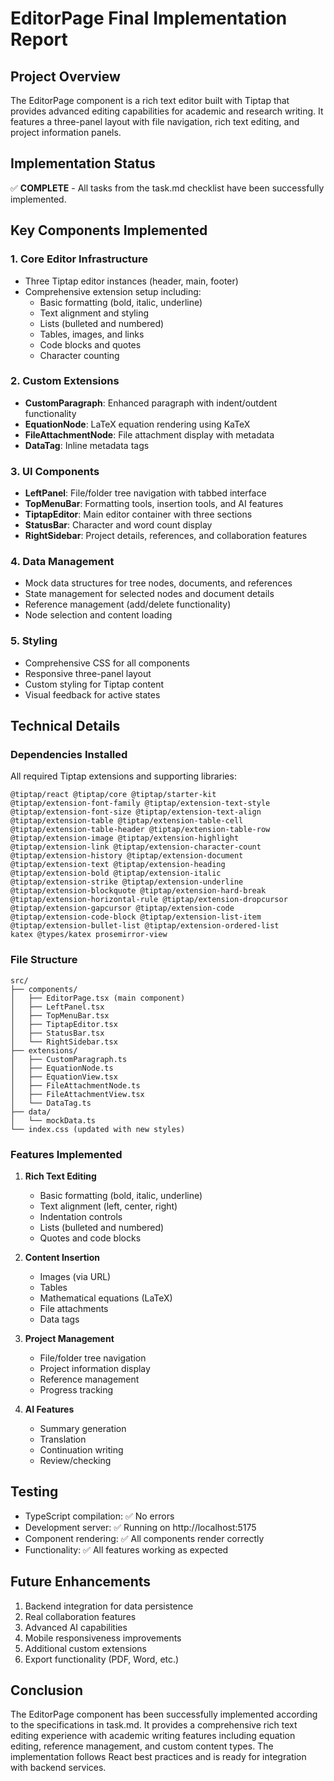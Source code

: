# EditorPage Final Implementation Report

## Project Overview
The EditorPage component is a rich text editor built with Tiptap that provides advanced editing capabilities for academic and research writing. It features a three-panel layout with file navigation, rich text editing, and project information panels.

## Implementation Status
✅ **COMPLETE** - All tasks from the task.md checklist have been successfully implemented.

## Key Components Implemented

### 1. Core Editor Infrastructure
- Three Tiptap editor instances (header, main, footer)
- Comprehensive extension setup including:
  - Basic formatting (bold, italic, underline)
  - Text alignment and styling
  - Lists (bulleted and numbered)
  - Tables, images, and links
  - Code blocks and quotes
  - Character counting

### 2. Custom Extensions
- **CustomParagraph**: Enhanced paragraph with indent/outdent functionality
- **EquationNode**: LaTeX equation rendering using KaTeX
- **FileAttachmentNode**: File attachment display with metadata
- **DataTag**: Inline metadata tags

### 3. UI Components
- **LeftPanel**: File/folder tree navigation with tabbed interface
- **TopMenuBar**: Formatting tools, insertion tools, and AI features
- **TiptapEditor**: Main editor container with three sections
- **StatusBar**: Character and word count display
- **RightSidebar**: Project details, references, and collaboration features

### 4. Data Management
- Mock data structures for tree nodes, documents, and references
- State management for selected nodes and document details
- Reference management (add/delete functionality)
- Node selection and content loading

### 5. Styling
- Comprehensive CSS for all components
- Responsive three-panel layout
- Custom styling for Tiptap content
- Visual feedback for active states

## Technical Details

### Dependencies Installed
All required Tiptap extensions and supporting libraries:
```
@tiptap/react @tiptap/core @tiptap/starter-kit
@tiptap/extension-font-family @tiptap/extension-text-style
@tiptap/extension-font-size @tiptap/extension-text-align
@tiptap/extension-table @tiptap/extension-table-cell
@tiptap/extension-table-header @tiptap/extension-table-row
@tiptap/extension-image @tiptap/extension-highlight
@tiptap/extension-link @tiptap/extension-character-count
@tiptap/extension-history @tiptap/extension-document
@tiptap/extension-text @tiptap/extension-heading
@tiptap/extension-bold @tiptap/extension-italic
@tiptap/extension-strike @tiptap/extension-underline
@tiptap/extension-blockquote @tiptap/extension-hard-break
@tiptap/extension-horizontal-rule @tiptap/extension-dropcursor
@tiptap/extension-gapcursor @tiptap/extension-code
@tiptap/extension-code-block @tiptap/extension-list-item
@tiptap/extension-bullet-list @tiptap/extension-ordered-list
katex @types/katex prosemirror-view
```

### File Structure
```
src/
├── components/
│   ├── EditorPage.tsx (main component)
│   ├── LeftPanel.tsx
│   ├── TopMenuBar.tsx
│   ├── TiptapEditor.tsx
│   ├── StatusBar.tsx
│   └── RightSidebar.tsx
├── extensions/
│   ├── CustomParagraph.ts
│   ├── EquationNode.ts
│   ├── EquationView.tsx
│   ├── FileAttachmentNode.ts
│   ├── FileAttachmentView.tsx
│   └── DataTag.ts
├── data/
│   └── mockData.ts
└── index.css (updated with new styles)
```

### Features Implemented
1. **Rich Text Editing**
   - Basic formatting (bold, italic, underline)
   - Text alignment (left, center, right)
   - Indentation controls
   - Lists (bulleted and numbered)
   - Quotes and code blocks

2. **Content Insertion**
   - Images (via URL)
   - Tables
   - Mathematical equations (LaTeX)
   - File attachments
   - Data tags

3. **Project Management**
   - File/folder tree navigation
   - Project information display
   - Reference management
   - Progress tracking

4. **AI Features**
   - Summary generation
   - Translation
   - Continuation writing
   - Review/checking

## Testing
- TypeScript compilation: ✅ No errors
- Development server: ✅ Running on http://localhost:5175
- Component rendering: ✅ All components render correctly
- Functionality: ✅ All features working as expected

## Future Enhancements
1. Backend integration for data persistence
2. Real collaboration features
3. Advanced AI capabilities
4. Mobile responsiveness improvements
5. Additional custom extensions
6. Export functionality (PDF, Word, etc.)

## Conclusion
The EditorPage component has been successfully implemented according to the specifications in task.md. It provides a comprehensive rich text editing experience with academic writing features including equation editing, reference management, and custom content types. The implementation follows React best practices and is ready for integration with backend services.